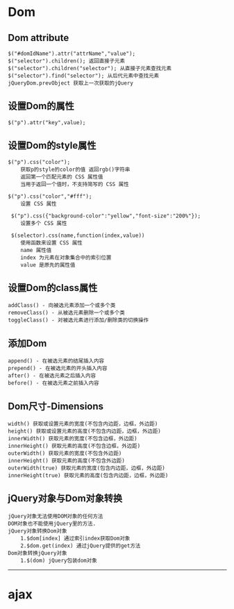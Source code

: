 # Dom
## Dom attribute
    $("#domIdName").attr("attrName","value");
    $("selector").children(); 返回直接子元素
    $("selector").children("selector"); 从直接子元素查找元素
    $("selector").find("selector"); 从后代元素中查找元素
    jQueryDom.prevObject 获取上一次获取的jQuery
## 设置Dom的属性
    $("p").attr("key",value);
## 设置Dom的style属性
    $("p").css("color"); 
        获取p的style的color的值 返回rgb()字符串
        返回第一个匹配元素的 CSS 属性值
        当用于返回一个值时，不支持简写的 CSS 属性
        
    $("p").css("color","#fff");
        设置 CSS 属性
        
     $("p").css({"background-color":"yellow","font-size":"200%"});  
        设置多个 CSS 属性
     
     $(selector).css(name,function(index,value))
        使用函数来设置 CSS 属性
        name 属性值
        index 为元素在对象集合中的索引位置
        value 是原先的属性值
## 设置Dom的class属性
    addClass() - 向被选元素添加一个或多个类
    removeClass() - 从被选元素删除一个或多个类
    toggleClass() - 对被选元素进行添加/删除类的切换操作
## 添加Dom
    append() - 在被选元素的结尾插入内容
    prepend() - 在被选元素的开头插入内容
    after() - 在被选元素之后插入内容
    before() - 在被选元素之前插入内容
## Dom尺寸-Dimensions
    width() 获取或设置元素的宽度(不包含内边距，边框，外边距)
    height() 获取或设置元素的高度(不包含内边距，边框，外边距)
    innerWidth() 获取元素的宽度(不包含边框，外边距)
    innerHeight() 获取元素的高度(不包含边框，外边距)
    outerWidth() 获取元素的宽度(不包含外边距)
    innerHeight() 获取元素的高度(不包含外边距)
    outerWidth(true) 获取元素的宽度(包含内边距，边框，外边距)
    innerHeight(true) 获取元素的高度(包含内边距，边框，外边距)
## jQuery对象与Dom对象转换
    jQuery对象无法使用DOM对象的任何方法
    DOM对象也不能使用jQuery里的方法.
    jQuery对象转换Dom对象
        1.$dom[index] 通过索引index获取Dom对象
        2.$dom.get(index) 通过jQuery提供的get方法
    Dom对象转换jQuery对象
        1.$(dom) jQuery包装dom对象
        
---        
     
# ajax
          